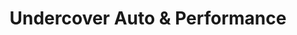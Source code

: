 ---
title: "Undercover Auto & Performance"
url: /browns-mills/undercover-auto-und-performance/
shop: Autowerkstatt
---